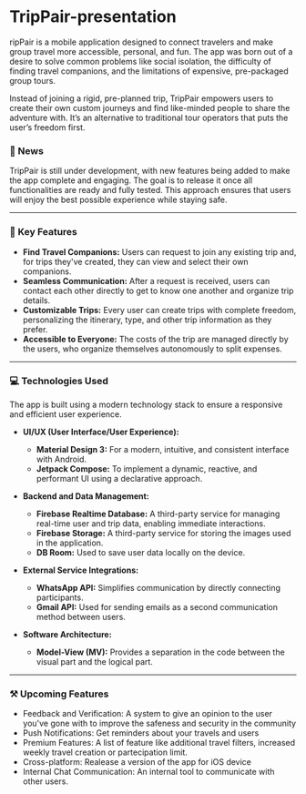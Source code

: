 # TripPair-presentation
ripPair is a mobile application designed to connect travelers and make group travel more accessible, personal, and fun. The app was born out of a desire to solve common problems like social isolation, the difficulty of finding travel companions, and the limitations of expensive, pre-packaged group tours.

Instead of joining a rigid, pre-planned trip, TripPair empowers users to create their own custom journeys and find like-minded people to share the adventure with. It’s an alternative to traditional tour operators that puts the user’s freedom first.
### 📰 News
TripPair is still under development, with new features being added to make the app complete and engaging.
The goal is to release it once all functionalities are ready and fully tested.
This approach ensures that users will enjoy the best possible experience while staying safe.

---
### 🔑 Key Features

* **Find Travel Companions:** Users can request to join any existing trip and, for trips they've created, they can view and select their own companions.
* **Seamless Communication:** After a request is received, users can contact each other directly to get to know one another and organize trip details.
* **Customizable Trips:** Every user can create trips with complete freedom, personalizing the itinerary, type, and other trip information as they prefer.
* **Accessible to Everyone:** The costs of the trip are managed directly by the users, who organize themselves autonomously to split expenses.

---

### 💻 Technologies Used

The app is built using a modern technology stack to ensure a responsive and efficient user experience.

* **UI/UX (User Interface/User Experience):**
    * **Material Design 3:** For a modern, intuitive, and consistent interface with Android.
    * **Jetpack Compose:** To implement a dynamic, reactive, and performant UI using a declarative approach.

* **Backend and Data Management:**
    * **Firebase Realtime Database:** A third-party service for managing real-time user and trip data, enabling immediate interactions.
    * **Firebase Storage:** A third-party service for storing the images used in the application.
    * **DB Room:** Used to save user data locally on the device.

* **External Service Integrations:**
    * **WhatsApp API:** Simplifies communication by directly connecting participants.
    * **Gmail API:** Used for sending emails as a second communication method between users.

* **Software Architecture:**
    * **Model-View (MV):** Provides a separation in the code between the visual part and the logical part.

---

### ⚒️ Upcoming Features
* Feedback and Verification: A system to give an opinion to the user you've gone with to improve the safeness and security in the community
* Push Notifications: Get reminders about your travels and users
* Premium Features: A list of feature like additional travel filters, increased weekly travel creation or partecipation limit. 
* Cross-platform: Realease a version of the app for iOS device
* Internal Chat Communication: An internal tool to communicate with other users.
